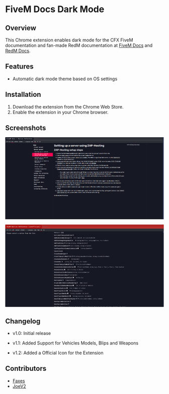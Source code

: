 # FiveM Docs Dark Mode

## Overview
This Chrome extension enables dark mode for the CFX FiveM documentation and fan-made RedM documentation at [FiveM Docs](https://docs.fivem.net) and [RedM Docs](https://redm.disquse.me).

## Features
- Automatic dark mode theme based on OS settings

## Installation
1. Download the extension from the Chrome Web Store.
2. Enable the extension in your Chrome browser.

## Screenshots
![FiveM Dark Mode](images/fivem-docs.png)

![RedM Dark Mode](images/redm-docs.png)

## Changelog
- v1.0: Initial release

- v1.1: Added Support for Vehicles Models, Blips and Weapons

- v1.2: Added a Official Icon for the Extension

## Contributors
- [Faxes](https://github.com/FAXES)
- [JoeV2](https://github.com/Joe-Development)
